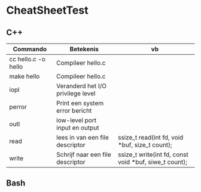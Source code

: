 # CheatSheetTest
## C++
|Commando|Betekenis|vb|
|-|-|-|
|cc hello.c -o hello|Compileer hello.c||
|make hello|Compileer hello.c||
|iopl|Veranderd het I/O privilege level||
|perror|Print een system error bericht||
|outl|low-level port input en output||
|read|lees in van een file descriptor|ssize_t read(int fd, void *buf, size_t count);|
|write|Schrijf naar een file descriptor|ssize_t write(int fd, const void *buf, siwe_t count);
## Bash
